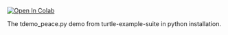 [![Open In Colab](https://colab.research.google.com/assets/colab-badge.svg)](https://colab.research.google.com/github/mathriddle/ColabTurtlePlus/blob/main/examples_version2/files/tdemo_peace.ipynb)

The tdemo_peace.py demo from turtle-example-suite in python installation.
